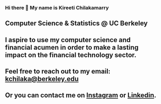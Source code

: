 ### Hi there 👋 My name is Kireeti Chilakamarry

##  Computer Science & Statistics @ UC Berkeley
    
##  I aspire to use my computer science and financial acumen in order to make a lasting impact on the financial technology sector. 
    
##  Feel free to reach out to my email: kchilaka@berkeley.edu
    
##  Or you can contact me on [Instagram]([url](https://www.instagram.com/kireeti.chy/)) or [Linkedin]([url](https://www.linkedin.com/in/kchilaka/)).

<!--
**kireetichilakamarry/kireetichilakamarry** is a ✨ _special_ ✨ repository because its `README.md` (this file) appears on your GitHub profile.

Here are some ideas to get you started:

- 🔭 I’m currently working on ...
- 🌱 I’m currently learning ...
- 👯 I’m looking to collaborate on ...
- 🤔 I’m looking for help with ...
- 💬 Ask me about ...
- 📫 How to reach me: ...
- 😄 Pronouns: ...
- ⚡ Fun fact: ...
-->
